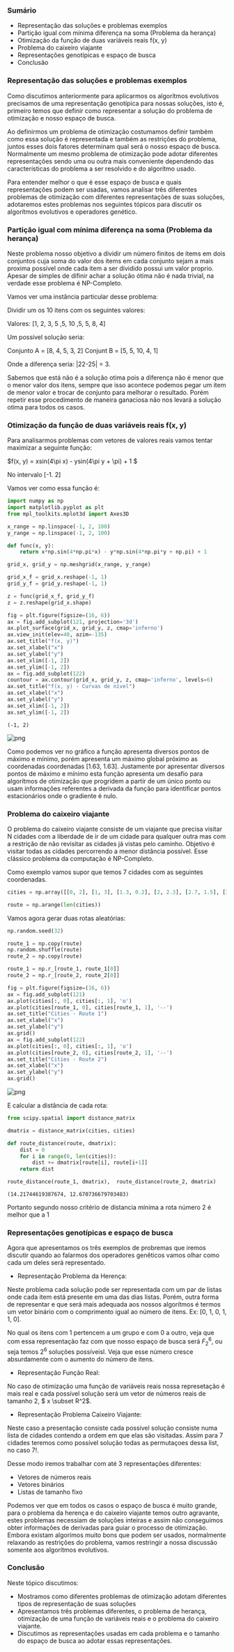 ### Sumário

- Representação das soluções e problemas exemplos
- Partição igual com mínima diferença na soma (Problema da herança)
- Otimização da função de duas variáveis reais f(x, y)
- Problema do caixeiro viajante
- Representações genotípicas e espaço de busca
- Conclusão

### Representação das soluções e problemas exemplos

Como discutimos anteriormente para aplicarmos os algorítmos evolutivos precisamos de uma representação genotípica para nossas soluções, isto é, primeiro temos que definir como representar a solução do problema de otimização e nosso espaço de busca.

Ao definirmos um problema de otimização costumamos definir também como essa solução é representada e também as restrições do problema, juntos esses dois fatores determinam qual será o nosso espaço de busca. Normalmente um mesmo problema de otimização pode adotar diferentes representações sendo uma ou outra mais conveniente dependendo das características do problema a ser resolvido e do algorítmo usado.

Para entender melhor o que é esse espaço de busca e quais representações podem ser usadas, vamos analisar três diferentes problemas de otimização com diferentes representações de suas soluções, adotaremos estes problemas nos seguintes tópicos para discutir os algorítmos evolutivos e operadores genético.

### Partição igual com mínima diferença na soma (Problema da herança)

Neste problema nosso objetivo a dividir um número finitos de items em dois conjuntos cuja soma do valor dos items em cada conjunto sejam a mais proxima possível onde cada item a ser dividido possui um valor proprio. Apesar de simples de difinir achar a solução ótima não é nada trivial, na verdade esse problema é NP-Completo.

Vamos ver uma instância particular desse problema:

Dividir um os 10 itens com os seguintes valores: 

Valores: [1, 2, 3, 5 ,5, 10 ,5, 5, 8, 4]

Um possível solução seria:

Conjunto A = [8, 4, 5, 3, 2]
Conjunt B = [5, 5, 10, 4, 1]

Onde a diferença seria: |22-25| = 3.

Sabemos que está não é a solução otima pois a diferença não é menor que o menor valor dos itens, sempre que isso acontece podemos pegar um item de menor valor e trocar de conjunto para melhorar o resultado. Porém repetir esse procedimento de maneira ganaciosa não nos levará a solução otíma para todos os casos.

### Otimização da função de duas variáveis reais f(x, y)

Para analisarmos problemas com vetores de valores reais vamos tentar maximizar a seguinte função:

$f(x, y) = xsin(4\pi x) - ysin(4\pi y + \pi) + 1 $

No intervalo [-1. 2]

Vamos ver como essa função é:


```python
import numpy as np
import matplotlib.pyplot as plt
from mpl_toolkits.mplot3d import Axes3D
```


```python
x_range = np.linspace(-1, 2, 100)
y_range = np.linspace(-1, 2, 100)
```


```python
def func(x, y):
    return x*np.sin(4*np.pi*x) - y*np.sin(4*np.pi*y + np.pi) + 1
```


```python
grid_x, grid_y = np.meshgrid(x_range, y_range)
```


```python
grid_x_f = grid_x.reshape(-1, 1)
grid_y_f = grid_y.reshape(-1, 1)
```


```python
z = func(grid_x_f, grid_y_f)
z = z.reshape(grid_x.shape)
```


```python
fig = plt.figure(figsize=(16, 6))
ax = fig.add_subplot(121, projection='3d')
ax.plot_surface(grid_x, grid_y, z, cmap='inferno')
ax.view_init(elev=40, azim=-135)
ax.set_title("f(x, y)")
ax.set_xlabel("x")
ax.set_ylabel("y")
ax.set_xlim([-1, 2])
ax.set_ylim([-1, 2])
ax = fig.add_subplot(122)
countour = ax.contour(grid_x, grid_y, z, cmap='inferno', levels=6)
ax.set_title("f(x, y) - Curvas de nível")
ax.set_xlabel("x")
ax.set_ylabel("y")
ax.set_xlim([-1, 2])
ax.set_ylim([-1, 2])
```




    (-1, 2)




![png](Algor%C3%ADtmos_Evolutivos_-_Representa%C3%A7%C3%A3o_das_solu%C3%A7%C3%B5es_e_problemas_exemplos_files/Algor%C3%ADtmos_Evolutivos_-_Representa%C3%A7%C3%A3o_das_solu%C3%A7%C3%B5es_e_problemas_exemplos_13_1.png)


Como podemos ver no gráfico a função apresenta diversos pontos de máximo e mínimo, porém apresenta um máximo global próximo as coordenadas coordenadas [1.63, 1.63]. Justamente por apresentar diversos pontos de máximo e mínimo esta função apresenta um desafio para algorítmos de otimização que progridem a partir de um único ponto ou usam informações referentes a derivada da função para identificar pontos estacionários onde o gradiente é nulo.

### Problema do caixeiro viajante

O problema do caixeiro viajante consiste de um viajante que precisa visitar N cidades com a liberdade de ir de um cidade para qualquer outra mas com a restrição de não revisitar as cidades já vistas pelo caminho. Objetivo é visitar todas as cidades percorrendo a menor distância possível. Esse clássico problema da computação é NP-Completo.

Como exemplo vamos supor que temos 7 cidades com as seguintes coordenadas.


```python
cities = np.array([[0, 2], [1, 3], [1.3, 0.2], [2, 2.3], [2.7, 1.5], [3, 3.1], [2.8, 1]])
```


```python
route = np.arange(len(cities))
```

Vamos agora gerar duas rotas aleatórias:


```python
np.random.seed(32)
```


```python
route_1 = np.copy(route)
np.random.shuffle(route)
route_2 = np.copy(route)
```


```python
route_1 = np.r_[route_1, route_1[0]]
route_2 = np.r_[route_2, route_2[0]]
```


```python
fig = plt.figure(figsize=(16, 6))
ax = fig.add_subplot(121)
ax.plot(cities[:, 0], cities[:, 1], 'o')
ax.plot(cities[route_1, 0], cities[route_1, 1], '--')
ax.set_title("Cities - Route 1")
ax.set_xlabel("x")
ax.set_ylabel("y")
ax.grid()
ax = fig.add_subplot(122)
ax.plot(cities[:, 0], cities[:, 1], 'o')
ax.plot(cities[route_2, 0], cities[route_2, 1], '--')
ax.set_title("Cities - Route 2")
ax.set_xlabel("x")
ax.set_ylabel("y")
ax.grid()
```


![png](Algor%C3%ADtmos_Evolutivos_-_Representa%C3%A7%C3%A3o_das_solu%C3%A7%C3%B5es_e_problemas_exemplos_files/Algor%C3%ADtmos_Evolutivos_-_Representa%C3%A7%C3%A3o_das_solu%C3%A7%C3%B5es_e_problemas_exemplos_23_0.png)


E calcular a distância de cada rota:


```python
from scipy.spatial import distance_matrix
```


```python
dmatrix = distance_matrix(cities, cities)
```


```python
def route_distance(route, dmatrix):
    dist = 0
    for i in range(0, len(cities)):
        dist += dmatrix[route[i], route[i+1]]
    return dist
```


```python
route_distance(route_1, dmatrix),  route_distance(route_2, dmatrix)
```




    (14.21744619387674, 12.670736679703483)



Portanto segundo nosso critério de distancia mínima a rota número 2 é melhor que a 1

### Representações genotípicas e espaço de busca

Agora que apresentamos os três exemplos de probremas que iremos discutir quando ao falarmos dos operadores genêticos vamos olhar como cada um deles será representado.

- Representação Problema da Herença:

Neste problema cada solução pode ser representada com um par de listas onde cada item está presente em uma das dias listas. Porém, outra forma de representar e que será mais adequada aos nossos algorítmos é termos um vetor binário com o comprimento igual ao número de itens. Ex: [0, 1, 0, 1, 1, 0].

No qual os itens com 1 pertencem a um grupo e com 0 a outro, veja que com essa representação faz com que nosso espaço de busca será $F_{2}^6$, ou seja temos $2^6$ soluções possíveisl. Veja que esse número cresce absurdamente com o aumento do número de itens.

- Representação Função Real:

No caso de otimização uma função de variáveis reais nossa represetação é mais real e cada possível solução será um vetor de números reais de tamanho 2, $ x \subset R^2$.

- Representação Problema Caixeiro Viajante:

Neste caso a presentação consiste cada possivel solução consiste numa lista de cidades contendo a ordem em que elas são visitadas. Assim para 7 cidades teremos como possível solução todas as permutaçoes dessa list, no caso 7!.

Desse modo iremos trabalhar com até 3 representações diferentes:

- Vetores de números reais
- Vetores binários
- Listas de tamanho fixo

Podemos ver que em todos os casos o espaço de busca é muito grande, para o problema da herença e do caixeiro viajante temos outro agravante, estes problemas necessiam de soluções inteiras e assim não conseguimos obter informações de derivadas para guiar o processo de otimização. Embora existam algorímos muito bons que podem ser usados, normalmente relaxando as restrições do problema, vamos restringir a nossa discussão somente aos algorítmos evolutivos.

### Conclusão

Neste tópico discutimos:
- Mostramos como diferentes problemas de otimização adotam diferentes tipos de representação de suas soluções
- Apresentamos três problemas diferentes, o problema de herança, otimização de uma função de variáveis reais e o problema do caixeiro viajante.
- Discutimos as representações usadas em cada problema e o tamanho do espaço de busca ao adotar essas representações.

